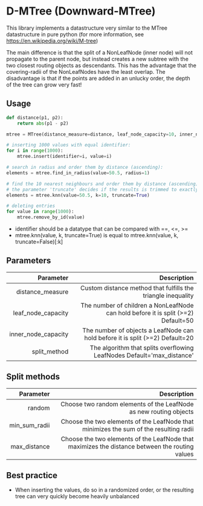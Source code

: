 # D-MTree (Downward-MTree)

This library implements a datastructure very similar to the MTree datastructure in pure python (for more information, see https://en.wikipedia.org/wiki/M-tree)

The main difference is that the split of a NonLeafNode (inner node) will not propagate to the parent node, but instead 
creates a new subtree with the two closest routing objects as descendants. This has the advantage that the covering-radii of the
NonLeafNodes have the least overlap.
The disadvantage is that if the points are added in an unlucky order, the depth of the tree can grow very fast!


## Usage

```python
def distance(p1, p2):
    return abs(p1 - p2)

mtree = MTree(distance_measure=distance, leaf_node_capacity=10, inner_node_capacity=5)

# inserting 1000 values with equal identifier:
for i in range(1000):
    mtree.insert(identifier=i, value=i)     

# search in radius and order them by distance (ascending):
elements = mtree.find_in_radius(value=50.5, radius=1)

# find the 10 nearest neighbours and order them by distance (ascending):
# the parameter 'truncate' decides if the results is trimmed to exactly k if there are multiple elements with the same distance
elements = mtree.knn(value=50.5, k=10, truncate=True)

# deleting entries
for value in range(1000):
    mtree.remove_by_id(value)
```
* identifier should be a datatype that can be compared with ==, <=, >=
* mtree.knn(value, k, truncate=True) is equal to mtree.knn(value, k, truncate=False)[:k]

## Parameters
| Parameter                 | Description                                                                           | 
| -------------:            |-------------:                                                                         | 
| distance_measure          | Custom distance method that fulfills the  triangle inequality                         | 
| leaf_node_capacity        | The number of children a NonLeafNode can hold before it is split (>=2) Default=50     |  
| inner_node_capacity       | The number of objects a LeafNode can hold before it is split  (>=2)  Default=20       |
| split_method              | The algorithm that splits overflowing LeafNodes Default='max_distance'                |    

## Split methods
| Parameter                 | Description                                                                           | 
| -------------:            |-------------:                                                                         | 
| random        | Choose two random elements of the LeafNode as new routing objects                                 | 
| min_sum_radii | Choose the two elements of the LeafNode that minimizes the sum of the resulting radii             |  
| max_distance  | Choose the two elements of the LeafNode that maximizes the distance between the routing values    |

## Best practice
* When inserting the values, do so in a randomized order, or the resulting tree can very quickly become heavily unbalanced